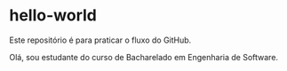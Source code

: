 # hello-world
Este repositório é para praticar o fluxo do GitHub.

Olá, sou estudante do curso de Bacharelado em Engenharia de Software.
